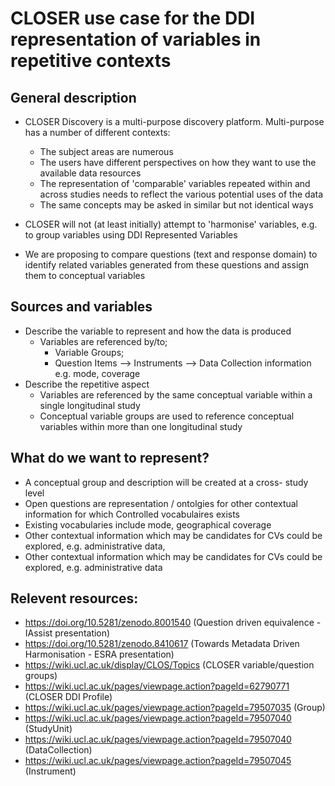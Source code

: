 # CLOSER use case for the DDI representation of variables in repetitive contexts

## General description

- CLOSER Discovery is a multi-purpose discovery platform. Multi-purpose has a number of different contexts:
  - The subject areas are numerous
  - The users have different perspectives on how they want to use the available data resources
  - The representation of 'comparable' variables repeated within and across studies needs to reflect the various potential uses of the data
  - The same concepts may be asked in similar but not identical ways
 
- CLOSER will not (at least initially) attempt to 'harmonise' variables, e.g. to group variables using DDI Represented Variables
- We are proposing to compare questions (text and response domain) to identify related variables generated from these questions and assign them to conceptual variables

## Sources and variables

- Describe the variable to represent and how the data is produced
  - Variables are referenced by/to;
    - Variable Groups;
    - Question Items --> Instruments --> Data Collection information e.g. mode, coverage
- Describe the repetitive aspect
  - Variables are referenced by the same conceptual variable within a single longitudinal study
  - Conceptual variable groups are used to reference conceptual variables within more than one longitudinal study

## What do we want to represent?

- A conceptual group and description will be created at a cross- study level
- Open questions are representation / ontolgies for other contextual information for which Controlled vocabulaires exists
- Existing vocabularies include mode, geographical coverage
- Other contextual information which may be candidates for CVs could be explored, e.g. administrative data,  
- Other contextual information which may be candidates for CVs could be explored, e.g. administrative data

## Relevent resources:
- https://doi.org/10.5281/zenodo.8001540 (Question driven equivalence - IAssist presentation)
- https://doi.org/10.5281/zenodo.8410617 (Towards Metadata Driven Harmonisation - ESRA presentation)
- https://wiki.ucl.ac.uk/display/CLOS/Topics (CLOSER variable/question groups)
- https://wiki.ucl.ac.uk/pages/viewpage.action?pageId=62790771 (CLOSER DDI Profile)
- https://wiki.ucl.ac.uk/pages/viewpage.action?pageId=79507035 (Group)
- https://wiki.ucl.ac.uk/pages/viewpage.action?pageId=79507040 (StudyUnit)
- https://wiki.ucl.ac.uk/pages/viewpage.action?pageId=79507040 (DataCollection)
- https://wiki.ucl.ac.uk/pages/viewpage.action?pageId=79507045 (Instrument)

